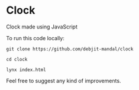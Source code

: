 # Clock
Clock made using JavaScript

To run this code locally:

`git clone https://github.com/debjit-mandal/clock`

`cd clock`

`lynx index.html`

Feel free to suggest any kind of improvements.
